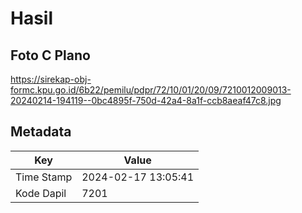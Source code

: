 # Hasil

## Foto C Plano

https://sirekap-obj-formc.kpu.go.id/6b22/pemilu/pdpr/72/10/01/20/09/7210012009013-20240214-194119--0bc4895f-750d-42a4-8a1f-ccb8aeaf47c8.jpg


## Metadata

| Key        | Value               |
| ---------- | ------------------- |
| Time Stamp | 2024-02-17 13:05:41 |
| Kode Dapil | 7201                |



